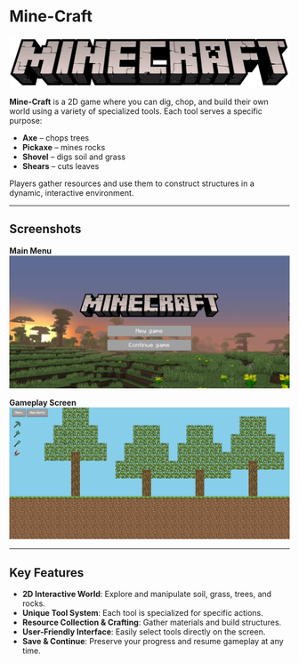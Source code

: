 # Mine-Craft

![Main Logo](assets/mainlogo.png)

**Mine-Craft** is a 2D game where you can dig, chop, and build their own world using a variety of specialized tools. Each tool serves a specific purpose:  

- **Axe** – chops trees  
- **Pickaxe** – mines rocks  
- **Shovel** – digs soil and grass  
- **Shears** – cuts leaves  

Players gather resources and use them to construct structures in a dynamic, interactive environment.  

---

## Screenshots

**Main Menu**  
![Menu Screenshot](assets/menu.png)

**Gameplay Screen**  
![Game Screenshot](assets/gaim.png)

---

## Key Features

- **2D Interactive World**: Explore and manipulate soil, grass, trees, and rocks.  
- **Unique Tool System**: Each tool is specialized for specific actions.  
- **Resource Collection & Crafting**: Gather materials and build structures.  
- **User-Friendly Interface**: Easily select tools directly on the screen.  
- **Save & Continue**: Preserve your progress and resume gameplay at any time.  

